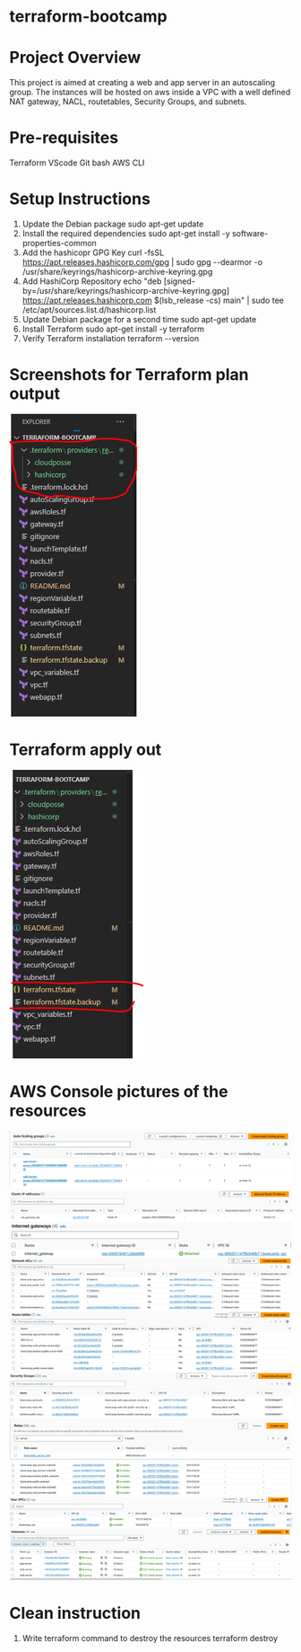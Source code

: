 # terraform-bootcamp
# Project Overview
This project is aimed at creating a web and app server in an autoscaling group. The instances will be hosted on aws inside a VPC with a well defined NAT gateway, NACL, routetables, Security Groups, and subnets.
# Pre-requisites
Terraform
VScode
Git bash
AWS CLI 
# Setup Instructions
1. Update the Debian package
sudo apt-get update
2. Install the required dependencies
sudo apt-get install -y software-properties-common
3. Add the hashicopr GPG Key
curl -fsSL https://apt.releases.hashicorp.com/gpg | sudo gpg --dearmor -o /usr/share/keyrings/hashicorp-archive-keyring.gpg
4. Add HashiCorp Repository
echo "deb [signed-by=/usr/share/keyrings/hashicorp-archive-keyring.gpg] https://apt.releases.hashicorp.com $(lsb_release -cs) main" | sudo tee /etc/apt/sources.list.d/hashicorp.list
5. Update Debian package for a second time
sudo apt-get update
6. Install Terraform
sudo apt-get install -y terraform
7. Verify Terraform installation
terraform --version
# Screenshots for Terraform plan output
![Snapshot](planoutput.png)
# Terraform apply out
![Snapshot](applyoutput.png)
# AWS Console pictures of the resources
![Snapshot](autoscalinggroups.png)
![Snapshot](elasticupaddress.png)
![Snapshot](internetgateway.png)
![Snapshot](networkacl.png)
![Snapshot](routetable.png)
![Snapshot](securitygroup.png)
![Snapshot](serverrole.png)
![Snapshot](subnets.png)
![Snapshot](vpc.png)
![Snapshot](webappinstances.png)
# Clean instruction
1. Write terraform command to destroy the resources
terraform destroy